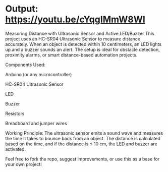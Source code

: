 # Output: https://youtu.be/cYqgIMmW8WI
Measuring Distance with Ultrasonic Sensor and Active LED/Buzzer
This project uses an HC-SR04 Ultrasonic Sensor to measure distance accurately. When an object is detected within 10 centimeters, an LED lights up and a buzzer sounds an alert. The setup is ideal for obstacle detection, proximity alarms, or smart distance-based automation projects.

Components Used:

Arduino (or any microcontroller)

HC-SR04 Ultrasonic Sensor

LED

Buzzer

Resistors

Breadboard and jumper wires

Working Principle:
The ultrasonic sensor emits a sound wave and measures the time it takes to bounce back from an object. The distance is calculated based on the time, and if the distance is ≤ 10 cm, the LED and buzzer are activated.

Feel free to fork the repo, suggest improvements, or use this as a base for your own project!

